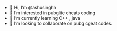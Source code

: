 - 👋 Hi, I’m @ashusinghh
- 👀 I’m interested in pubglite cheats coding 
- 🌱 I’m currently learning C++ , java
- 💞️ I’m looking to collaborate on pubg cgeat codes.


<!---
ashusinghh/ashusinghh is a ✨ special ✨ repository because its `README.md` (this file) appears on your GitHub profile.
You can click the Preview link to take a look at your changes.
--->
